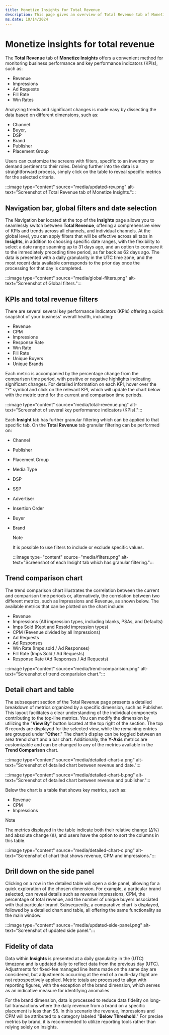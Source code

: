 ```yaml
---
title: Monetize Insights for Total Revenue
description: This page gives an overview of Total Revenue tab of Monetize Insights and how you can use it to monitor business performance and key performance indicators (KPIs).  
ms.date: 10/14/2024
---
```


# Monetize insights for total revenue

The **Total Revenue** tab of **Monetize Insights** offers a convenient method for monitoring business performance and key performance indicators (KPIs), such as:

- Revenue
- Impressions
- Ad Requests
- Fill Rate
- Win Rates

Analyzing trends and significant changes is made easy by dissecting the data based on different dimensions, such as:

- Channel
- Buyer,
- DSP
- Brand
- Publisher
- Placement Group

Users can customize the screens with filters, specific to an inventory or demand pertinent to their roles. Delving further into the data is a straightforward process, simply click on the table to reveal specific metrics for the selected criteria.

:::image type="content" source="media/updated-rev.png" alt-text="Screenshot of Total Revenue tab of Monetize Insights.":::

## Navigation bar, global filters and date selection

The Navigation bar located at the top of the **Insights** page allows you to seamlessly switch between **Total Revenue**, offering a comprehensive view of KPIs and trends across all channels, and individual channels. At the global level, you can apply filters that will be effective across all tabs in **Insights**, in addition to choosing specific date ranges, with the flexibility to select a date range spanning up to 31 days ago, and an option to compare it to the immediately preceding time period, as far back as 62 days ago. The data is presented with a daily granularity in the UTC time zone, and the most recent data available corresponds to the prior day once the processing for that day is completed.

:::image type="content" source="media/global-filters.png" alt-text="Screenshot of Global filters.":::

## KPIs and total revenue filters

There are several several key performance indicators (KPIs) offering a quick snapshot of your business' overall health, including:

- Revenue
- CPM
- Impressions
- Response Rate
- Win Rate
- Fill Rate
- Unique Buyers
- Unique Brands

Each metric is accompanied by the percentage change from the comparison time period, with positive or negative highlights indicating significant changes. For detailed information on each KPI, hover over the "?" symbol and click on the relevant KPI, which will update the chart below with the metric trend for the current and comparison time periods.

:::image type="content" source="media/total-revenue.png" alt-text="Screenshot of several key performance indicators (KPIs).":::

Each **Insight** tab has further granular filtering which can be applied to that specific tab. On the **Total Revenue** tab granular filtering can be performed on:

- Channel
- Publisher
- Placement Group
- Media Type
- DSP
- SSP
- Advertiser
- Insertion Order
- Buyer
- Brand
  
  > [!NOTE]
  > It is possible to use filters to include or exclude specific values.

  :::image type="content" source="media/filters.png" alt-text="Screenshot of each Insight tab which has granular filtering.":::

## Trend comparison chart

The trend comparison chart illustrates the correlation between the current and comparison time periods or, alternatively, the correlation between two different metrics, such as Impressions and Revenue, as shown below. The available metrics that can be plotted on the chart include:

- Revenue
- Impressions (All impression types, including blanks, PSAs, and Defaults)
- Imps Sold (Kept and Resold impression types)
- CPM (Revenue divided by all Impressions)
- Ad Requests
- Ad Responses
- Win Rate (Imps sold / Ad Responses)
- Fill Rate (Imps Sold / Ad Requests)
- Response Rate (Ad Responses / Ad Requests)

:::image type="content" source="media/trend-comparision.png" alt-text="Screenshot of trend comparision chart.":::

## Detail chart and table

The subsequent section of the Total Revenue page presents a detailed breakdown of metrics organized by a specific dimension, such as Publisher. This layout facilitates a clear understanding of the individual components contributing to the top-line metrics. You can modify the dimension by utilizing the "**View By**" button located at the top right of the section. The top 6 records are displayed for the selected view, while the remaining entries are grouped under "**Other**." The chart's display can be toggled between an area trend chart and a bar chart. Additionally, the **Y-Axis** metrics are customizable and can be changed to any of the metrics available in the **Trend Comparison** chart.

:::image type="content" source="media/detailed-chart-a.png" alt-text="Screenshot of detailed chart between revenue and date.":::

:::image type="content" source="media/detailed-chart-b.png" alt-text="Screenshot of detailed chart between revenue and publisher.":::

Below the chart is a table that shows key metrics, such as:

- Revenue
- CPM
- Impressions
  
> [!NOTE]
> The metrics displayed in the table indicate both their relative change (∆%) and absolute change (∆), and users have the option to sort the columns in this table.

:::image type="content" source="media/detailed-chart-c.png" alt-text="Screenshot of chart that shows revenue, CPM and impressions.":::
  
## Drill down on the side panel

Clicking on a row in the detailed table will open a side panel, allowing for a quick exploration of the chosen dimension. For example, a particular brand selected, can reveal details such as revenue impressions, CPM, the percentage of total revenue, and the number of unique buyers associated with that particular brand. Subsequently, a comparative chart is displayed, followed by a detailed chart and table, all offering the same functionality as the main window.

:::image type="content" source="media/updated-side-panel.png" alt-text="Screenshot of updated side panel.":::

## Fidelity of data

Data within **Insights** is presented at a daily granularity in the (UTC) timezone and is updated daily to reflect data from the previous day (UTC). Adjustments for fixed-fee managed line items made on the same day are considered, but adjustments occurring at the end of a multi-day flight are not retrospectively applied. Metric totals are processed to align with reporting figures, with the exception of the brand dimension, which serves as an indicative measure for identifying anomalies.

For the brand dimension, data is processed to reduce data fidelity on long-tail transactions where the daily revenue from a brand on a specific placement is less than $5. In this scenario the revenue, impressions and CPM will be attributed to a category labeled "**Below Threshold**." For precise metrics by brand, it is recommended to utilize reporting tools rather than relying solely on Insights.
